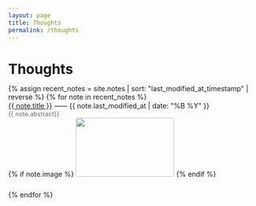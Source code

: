 ```yaml
---
layout: page
title: Thoughts
permalink: /thoughts
---
```

<h1 style="margin-bottom: 0.5em;">Thoughts</h1>
<div>
  {% assign recent_notes = site.notes | sort: "last_modified_at_timestamp" | reverse %}
  {% for note in recent_notes %}
    <div style="margin-bottom: 1.5em;">
      <div class="note-title"><a class="internal-link" href="{{ site.baseurl }}{{ note.url }}">{{ note.title }}</a> ⸺ {{ note.last_modified_at | date: "%B %Y" }}</div>
      <div style="color: #666; font-size: 0.9em;">{{ note.abstract}}</div>
      {% if note.image %}
        <img src="{{ site.baseurl }}{{ note.title_image }}" style="width: 100%; max-width: 200px; height: 120px; object-fit: cover; border-radius: 4px; margin-bottom: 0.5em;">
      {% endif %}
    </div>
  {% endfor %}
</div>